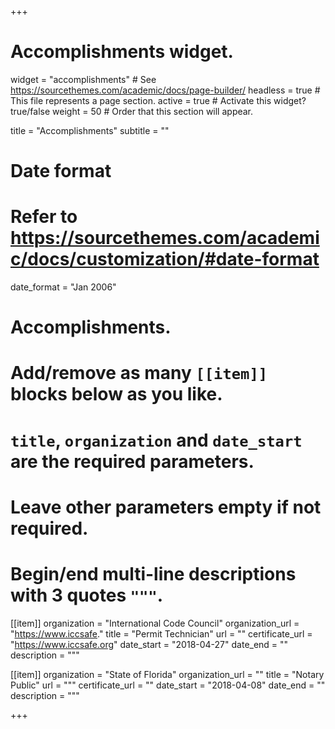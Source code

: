 +++
# Accomplishments widget.
widget = "accomplishments"  # See https://sourcethemes.com/academic/docs/page-builder/
headless = true  # This file represents a page section.
active = true  # Activate this widget? true/false
weight = 50  # Order that this section will appear.

title = "Accomplish&shy;ments"
subtitle = ""

# Date format
#   Refer to https://sourcethemes.com/academic/docs/customization/#date-format
date_format = "Jan 2006"

# Accomplishments.
#   Add/remove as many `[[item]]` blocks below as you like.
#   `title`, `organization` and `date_start` are the required parameters.
#   Leave other parameters empty if not required.
#   Begin/end multi-line descriptions with 3 quotes `"""`.

[[item]]
  organization = "International Code Council"
  organization_url = "https://www.iccsafe."
  title = "Permit Technician"
  url = ""
  certificate_url = "https://www.iccsafe.org"
  date_start = "2018-04-27"
  date_end = ""
  description = """

[[item]]
  organization = "State of Florida"
  organization_url = ""
  title = "Notary Public"
  url = """
  certificate_url = ""
  date_start = "2018-04-08"
  date_end = ""
  description = """

+++
